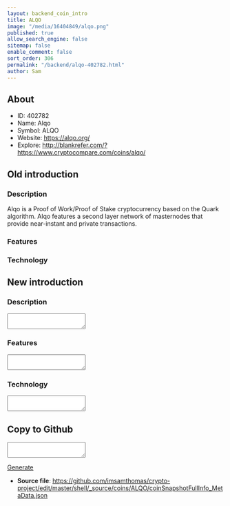 ```yaml
---
layout: backend_coin_intro
title: ALQO
image: "/media/16404849/alqo.png"
published: true
allow_search_engine: false
sitemap: false
enable_comment: false
sort_order: 306
permalink: "/backend/alqo-402782.html"
author: Sam
---
```


## About

- ID: 402782
- Name: Alqo
- Symbol: ALQO
- Website: https://alqo.org/
- Explore: http://blankrefer.com/?https://www.cryptocompare.com/coins/alqo/


## Old introduction

### Description

<p>Alqo is a Proof of Work/Proof of Stake cryptocurrency based on the Quark algorithm. Alqo features a second layer network of masternodes that provide near-instant and private transactions.</p>

### Features


### Technology




## New introduction


### Description
<textarea id="meta_description" name="description"></textarea>

### Features
<textarea id="meta_features" name="features"></textarea>

### Technology
<textarea id="meta_technology" name="technology"></textarea>


## Copy to Github

<textarea id="coinsnapshotfullinfo_metadata"></textarea>

<a href="#gen" onclick="generateMetaDatJson()">Generate</a>

- **Source file**: <a href="https://github.com/imsamthomas/crypto-project/edit/master/shell/_source/coins/ALQO/coinSnapshotFullInfo_MetaData.json">https://github.com/imsamthomas/crypto-project/edit/master/shell/_source/coins/ALQO/coinSnapshotFullInfo_MetaData.json</a>


